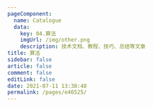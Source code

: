 ```yaml
---
pageComponent:
  name: Catalogue
  data:
    key: 04.算法
    imgUrl: /img/other.png
    description: 技术文档、教程、技巧、总结等文章
title: 算法
sidebar: false
article: false
comment: false
editLink: false
date: 2021-07-11 13:38:48
permalink: /pages/e46525/
---
```

